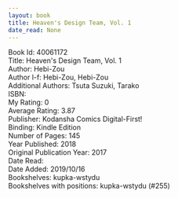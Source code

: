 ```yaml
---
layout: book
title: Heaven's Design Team, Vol. 1
date_read: None
---
```


Book Id: 40061172<br />
Title: Heaven's Design Team, Vol. 1<br />
Author: Hebi-Zou<br />
Author l-f: Hebi-Zou, Hebi-Zou<br />
Additional Authors: Tsuta Suzuki, Tarako<br />
ISBN: <br />
My Rating: 0<br />
Average Rating: 3.87<br />
Publisher: Kodansha Comics Digital-First!<br />
Binding: Kindle Edition<br />
Number of Pages: 145<br />
Year Published: 2018<br />
Original Publication Year: 2017<br />
Date Read: <br />
Date Added: 2019/10/16<br />
Bookshelves: kupka-wstydu<br />
Bookshelves with positions: kupka-wstydu (#255)<br />

